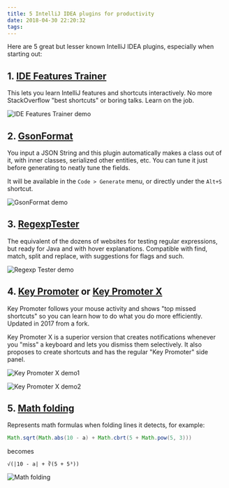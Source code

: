 ```yaml
---
title: 5 IntelliJ IDEA plugins for productivity
date: 2018-04-30 22:20:32
tags:
---
```


Here are 5 great but lesser known IntelliJ IDEA plugins, especially when starting out:

## 1. [IDE Features Trainer](https://plugins.jetbrains.com/plugin/8554-ide-features-trainer)

This lets you learn IntelliJ features and shortcuts interactively. No more StackOverflow "best shortcuts" or boring talks. Learn on the job.

![IDE Features Trainer demo](/images/130-intellij-plugins/features-trainer.png)

## 2. [GsonFormat](https://plugins.jetbrains.com/plugin/7654-gsonformat)

You input a JSON String and this plugin automatically makes a class out of it, with inner classes, serialized other entities, etc. You can tune it just before generating to neatly tune the fields.

It will be available in the `Code > Generate` menu, or directly under the `Alt+S` shortcut.

![GsonFormat demo](/images/130-intellij-plugins/gson-format.gif)

## 3. [RegexpTester](https://plugins.jetbrains.com/plugin/2917-regexptester)

The equivalent of the dozens of websites for testing regular expressions, but ready for Java and with hover explanations. Compatible with find, match, split and replace, with suggestions for flags and such.

![Regexp Tester demo](/images/130-intellij-plugins/regexp-tester.png)

## 4. [Key Promoter](https://plugins.jetbrains.com/plugin/4455-key-promoter) or [Key Promoter X](https://plugins.jetbrains.com/plugin/9792-key-promoter-x)

Key Promoter follows your mouse activity and shows "top missed shortcuts" so you can learn how to do what you do more efficiently. Updated in 2017 from a fork.

Key Promoter X is a superior version that creates notifications whenever you "miss" a keyboard and lets you dismiss them selectively. It also proposes to create shortcuts and has the regular "Key Promoter" side panel.

![Key Promoter X demo1](/images/130-intellij-plugins/key-promoter-x.png)

![Key Promoter X demo2](/images/130-intellij-plugins/key-promoter-x2.png)

## 5. [Math folding](https://plugins.jetbrains.com/plugin/9293-math-folding)

Represents math formulas when folding lines it detects, for example:

```java
Math.sqrt(Math.abs(10 - a) + Math.cbrt(5 + Math.pow(5, 3))) 
```

becomes

    √(|10 - a| + ∛(5 + 5³)) 

![Math folding](/images/130-intellij-plugins/math-folding.png)